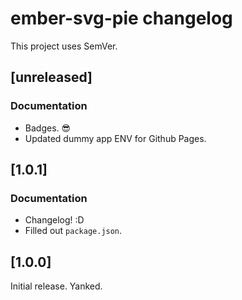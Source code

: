 # ember-svg-pie changelog

This project uses SemVer.


## [unreleased]

### Documentation
- Badges. :sunglasses:
- Updated dummy app ENV for Github Pages.


## [1.0.1]

### Documentation
- Changelog! :D
- Filled out `package.json`.


## [1.0.0]

Initial release. Yanked.
